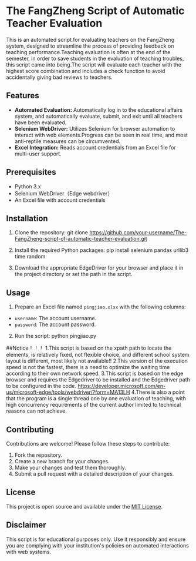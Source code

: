 # The FangZheng Script of Automatic Teacher Evaluation

This is an automated script for evaluating teachers on the FangZheng system, designed to streamline the process of providing feedback on teaching performance.Teaching evaluation is often at the end of the semester, in order to save students in the evaluation of teaching troubles, this script came into being.The script will evaluate each teacher with the highest score combination and includes a check function to avoid accidentally giving bad reviews to teachers.

## Features

- **Automated Evaluation:** Automatically log in to the educational affairs system, and automatically evaluate, submit, and exit until all teachers have been evaluated.
- **Selenium WebDriver:** Utilizes Selenium for browser automation to interact with web elements.Progress can be seen in real time, and most anti-reptile measures can be circumvented.
- **Excel Integration:** Reads account credentials from an Excel file for multi-user support.

## Prerequisites

- Python 3.x
- Selenium WebDriver（Edge webdriver）
- An Excel file with account credentials

## Installation

1. Clone the repository:
git clone https://github.com/your-username/The-FangZheng-script-of-automatic-teacher-evaluation.git

2. Install the required Python packages:
pip install selenium pandas urllib3 time random

3. Download the appropriate EdgeDriver for your browser and place it in the project directory or set the path in the script.

## Usage

1. Prepare an Excel file named `pingjiao.xlsx` with the following columns:
- `username`: The account username.
- `password`: The account password.

2. Run the script:
python pingjiao.py

##Notice！！！
1.This script is based on the xpath path to locate the elements, is relatively fixed, not flexible choice, and different school system layout is different, most likely not available!! 
2.This version of the execution speed is not the fastest, there is a need to optimize the waiting time according to their own network speed. 
3.This script is based on the edge browser and requires the Edgedriver to be installed and the Edgedriver path to be configured in the code. https://developer.microsoft.com/en-us/microsoft-edge/tools/webdriver/?form=MA13LH
4.There is also a point that the program is a single thread one by one evaluation of teaching, with high concurrency requirements of the current author limited to technical reasons can not achieve.

## Contributing

Contributions are welcome! Please follow these steps to contribute:
1. Fork the repository.
2. Create a new branch for your changes.
3. Make your changes and test them thoroughly.
4. Submit a pull request with a detailed description of your changes.

## License

This project is open source and available under the [MIT License](LICENSE).

## Disclaimer

This script is for educational purposes only. Use it responsibly and ensure you are complying with your institution's policies on automated interactions with web systems.
